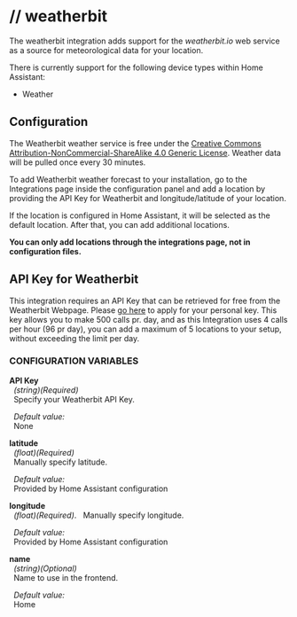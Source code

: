 # // weatherbit
The weatherbit integration adds support for the *weatherbit.io* web service as a source for meteorological data for your location.

There is currently support for the following device types within Home Assistant:
* Weather

## Configuration
The Weatherbit weather service is free under the [Creative Commons Attribution-NonCommercial-ShareAlike 4.0 Generic License](https://creativecommons.org/licenses/by-nc-sa/4.0/legalcode). Weather data will be pulled once every 30 minutes.

To add Weatherbit weather forecast to your installation, go to the Integrations page inside the configuration panel and add a location by providing the API Key for Weatherbit and longitude/latitude of your location.

If the location is configured in Home Assistant, it will be selected as the default location. After that, you can add additional locations.

**You can only add locations through the integrations page, not in configuration files.**

## API Key for Weatherbit
This integration requires an API Key that can be retrieved for free from the Weatherbit Webpage. Please [go here](https://www.weatherbit.io/account/create) to apply for your personal key.
This key allows you to make 500 calls pr. day, and as this Integration uses 4 calls per hour (96 pr day), you can add a maximum of 5 locations to your setup, without exceeding the limit per day.

### CONFIGURATION VARIABLES
**API Key**  
&nbsp;&nbsp;*(string)(Required)*  
&nbsp;&nbsp;Specify your Weatherbit API Key.

&nbsp;&nbsp;*Default value:*  
&nbsp;&nbsp;None

**latitude**  
&nbsp;&nbsp;*(float)(Required)*  
&nbsp;&nbsp;Manually specify latitude.

&nbsp;&nbsp;*Default value:*  
&nbsp;&nbsp;Provided by Home Assistant configuration

**longitude**  
&nbsp;&nbsp;*(float)(Required)*. 
&nbsp;&nbsp;Manually specify longitude.

&nbsp;&nbsp;*Default value:*  
&nbsp;&nbsp;Provided by Home Assistant configuration

**name**  
&nbsp;&nbsp;*(string)(Optional)*  
&nbsp;&nbsp;Name to use in the frontend.

&nbsp;&nbsp;*Default value:*  
&nbsp;&nbsp;Home
